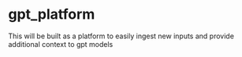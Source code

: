 # gpt_platform
This will be built as a platform to easily ingest new inputs and provide additional context to gpt models
